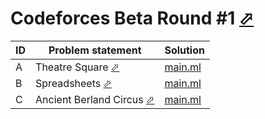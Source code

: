 # Codeforces Beta Round #1 [⬀](https://codeforces.com/contest/1)

| ID | Problem statement                                                         | Solution             |
|----|---------------------------------------------------------------------------|----------------------|
| A  | Theatre Square [⬀](https://codeforces.com/problemset/problem/1/A)         | [main.ml](A/main.ml) |
| B  | Spreadsheets [⬀](https://codeforces.com/problemset/problem/1/B)           | [main.ml](B/main.ml) |
| C  | Ancient Berland Circus [⬀](https://codeforces.com/problemset/problem/1/C) | [main.ml](C/main.ml) |

